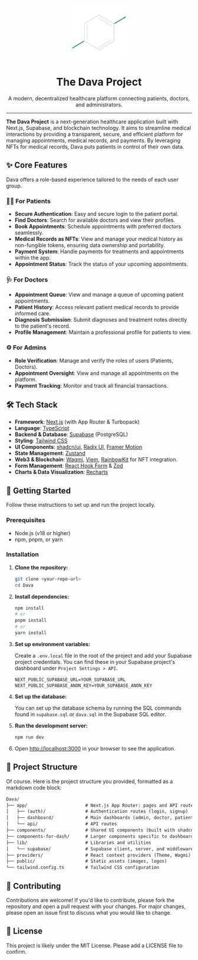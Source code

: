 <div align="center">
  <img src="public/logomain.png" alt="Dava Logo" width="150"/>
  <h1>The Dava Project</h1>
  <p>A modern, decentralized healthcare platform connecting patients, doctors, and administrators.</p>
</div>

---

**The Dava Project** is a next-generation healthcare application built with Next.js, Supabase, and blockchain technology. It aims to streamline medical interactions by providing a transparent, secure, and efficient platform for managing appointments, medical records, and payments. By leveraging NFTs for medical records, Dava puts patients in control of their own data.

## ✨ Core Features

Dava offers a role-based experience tailored to the needs of each user group.

### 🧑‍⚕️ For Patients
- **Secure Authentication**: Easy and secure login to the patient portal.
- **Find Doctors**: Search for available doctors and view their profiles.
- **Book Appointments**: Schedule appointments with preferred doctors seamlessly.
- **Medical Records as NFTs**: View and manage your medical history as non-fungible tokens, ensuring data ownership and portability.
- **Payment System**: Handle payments for treatments and appointments within the app.
- **Appointment Status**: Track the status of your upcoming appointments.

### 🩺 For Doctors
- **Appointment Queue**: View and manage a queue of upcoming patient appointments.
- **Patient History**: Access relevant patient medical records to provide informed care.
- **Diagnosis Submission**: Submit diagnoses and treatment notes directly to the patient's record.
- **Profile Management**: Maintain a professional profile for patients to view.

### ⚙️ For Admins
- **Role Verification**: Manage and verify the roles of users (Patients, Doctors).
- **Appointment Oversight**: View and manage all appointments on the platform.
- **Payment Tracking**: Monitor and track all financial transactions.

## 🛠️ Tech Stack

- **Framework**: [Next.js](https://nextjs.org/) (with App Router & Turbopack)
- **Language**: [TypeScript](https://www.typescriptlang.org/)
- **Backend & Database**: [Supabase](https://supabase.com/) (PostgreSQL)
- **Styling**: [Tailwind CSS](https://tailwindcss.com/)
- **UI Components**: [shadcn/ui](https://ui.shadcn.com/), [Radix UI](https://www.radix-ui.com/), [Framer Motion](https://www.framer.com/motion/)
- **State Management**: [Zustand](https://zustand-demo.pmnd.rs/)
- **Web3 & Blockchain**: [Wagmi](https://wagmi.sh/), [Viem](https://viem.sh/), [RainbowKit](https://www.rainbowkit.com/) for NFT integration.
- **Form Management**: [React Hook Form](https://react-hook-form.com/) & [Zod](https://zod.dev/)
- **Charts & Data Visualization**: [Recharts](https://recharts.org/)

## 🚀 Getting Started

Follow these instructions to set up and run the project locally.

### Prerequisites
- Node.js (v18 or higher)
- npm, pnpm, or yarn

### Installation

1.  **Clone the repository:**
    ```bash
    git clone <your-repo-url>
    cd Dava
    ```

2.  **Install dependencies:**
    ```bash
    npm install
    # or
    pnpm install
    # or
    yarn install
    ```

3.  **Set up environment variables:**

    Create a `.env.local` file in the root of the project and add your Supabase project credentials. You can find these in your Supabase project's dashboard under `Project Settings > API`.

    ```.env.local
    NEXT_PUBLIC_SUPABASE_URL=YOUR_SUPABASE_URL
    NEXT_PUBLIC_SUPABASE_ANON_KEY=YOUR_SUPABASE_ANON_KEY
    ```

4.  **Set up the database:**

    You can set up the database schema by running the SQL commands found in `supabase.sql` or `dava.sql` in the Supabase SQL editor.

5.  **Run the development server:**
    ```bash
    npm run dev
    ```

6.  Open [http://localhost:3000](http://localhost:3000) in your browser to see the application.

## 📁 Project Structure

Of course. Here is the project structure you provided, formatted as a markdown code block:

```markdown
Dava/
├── app/                      # Next.js App Router: pages and API routes
│   ├── (auth)/               # Authentication routes (login, signup)
│   ├── dashboard/            # Main dashboards (admin, doctor, patient)
│   └── api/                  # API routes
├── components/               # Shared UI components (built with shadcn/ui)
├── components-for-dash/      # Larger components specific to dashboards
├── lib/                      # Libraries and utilities
│   └── supabase/             # Supabase client, server, and middleware logic
├── providers/                # React context providers (Theme, Wagmi)
├── public/                   # Static assets (images, logos)
└── tailwind.config.ts        # Tailwind CSS configuration
```


## 🤝 Contributing

Contributions are welcome! If you'd like to contribute, please fork the repository and open a pull request with your changes. For major changes, please open an issue first to discuss what you would like to change.

## 📄 License

This project is likely under the MIT License. Please add a LICENSE file to confirm.